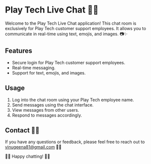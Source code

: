 # Play Tech Live Chat 💬🚀

Welcome to the Play Tech Live Chat application! This chat room is exclusively for Play Tech customer support employees. It allows you to communicate in real-time using text, emojis, and images. 📷✨

## Features

- Secure login for Play Tech customer support employees.
- Real-time messaging.
- Support for text, emojis, and images.

## Usage

1. Log into the chat room using your Play Tech employee name.
2. Send messages using the chat interface.
3. View messages from other users.
4. Respond to messages accordingly.

## Contact 📧👋

If you have any questions or feedback, please feel free to reach out to [vinugeena81@gmail.com](mailto:vinugeena81@gmail.com) 📧🚀

🌟🌈 Happy chatting! 🌈🌟
